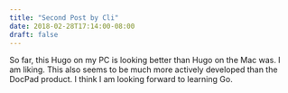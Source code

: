 ```yaml
---
title: "Second Post by Cli"
date: 2018-02-28T17:14:00-08:00
draft: false
---
```


So far, this Hugo on my PC is looking better than Hugo on the Mac was. I am liking. This also seems to be much more actively developed than the DocPad product. I think I am looking forward to learning Go.
